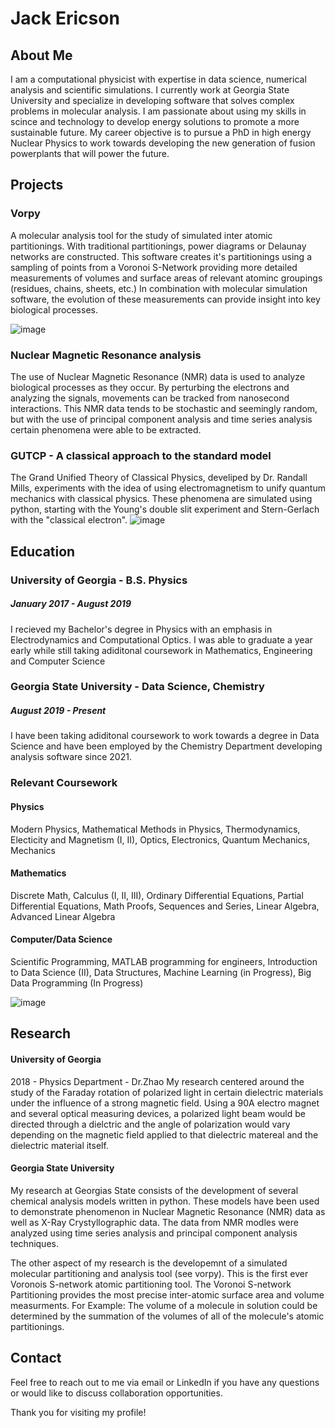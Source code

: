 # Jack Ericson

## About Me
I am a computational physicist with expertise in data science, numerical analysis and scientific simulations. I currently work at Georgia State University and specialize in developing software that solves complex problems in molecular analysis. I am passionate about using my skills in scince and technology to develop energy solutions to promote a more sustainable future. My career objective is to pursue a PhD in high energy Nuclear Physics to work towards developing the new generation of fusion powerplants that will power the future. 

## Projects
### Vorpy 
A molecular analysis tool for the study of simulated inter atomic partitionings. With traditional partitionings, power diagrams or Delaunay networks are constructed. This software creates it's partitionings using a sampling of points from a Voronoi S-Network providing more detailed measurements of volumes and surface areas of relevant atominc groupings (residues, chains, sheets, etc.) In combination with molecular simulation software, the evolution of these measurements can provide insight into key biological processes.

![image](https://user-images.githubusercontent.com/62311229/226782162-57c6240e-0f02-45b5-8fca-9f6503bb9c75.png)


### Nuclear Magnetic Resonance analysis
The use of Nuclear Magnetic Resonance (NMR) data is used to analyze biological processes as they occur. By perturbing the electrons and analyzing the signals, movements can be tracked from nanosecond interactions. This NMR data tends to be stochastic and seemingly random, but with the use of principal component analysis and time series analysis certain phenomena were able to be extracted.


### GUTCP - A classical approach to the standard model
The Grand Unified Theory of Classical Physics, develiped by Dr. Randall Mills, experiments with the idea of using electromagnetism to unify quantum mechanics with classical physics. These phenomena are simulated using python, starting with the Young's double slit experiment and Stern-Gerlach with the "classical electron". 
![image](https://user-images.githubusercontent.com/62311229/226783807-6721c37c-c77c-4f61-ab65-1f8594c7dada.png)

## Education
### University of Georgia - B.S. Physics
##### January 2017 - August 2019
I recieved my Bachelor's degree in Physics with an emphasis in Electrodynamics and Computational Optics. I was able to graduate a year early while still taking adiditonal coursework in Mathematics, Engineering and Computer Science 

### Georgia State University - Data Science, Chemistry
##### August 2019 - Present
I have been taking adiditonal coursework to work towards a degree in Data Science and have been employed by the Chemistry Department developing analysis software since 2021.  

### Relevant Coursework
#### Physics
Modern Physics, Mathematical Methods in Physics, Thermodynamics, Electicity and Magnetism (I, II), Optics, Electronics, Quantum Mechanics, Mechanics
#### Mathematics
Discrete Math, Calculus (I, II, III), Ordinary Differential Equations, Partial Differential Equations, Math Proofs, Sequences and Series, Linear Algebra, Advanced Linear Algebra
#### Computer/Data Science
Scientific Programming, MATLAB programming for engineers, Introduction to Data Science (II), Data Structures, Machine Learning (in Progress), Big Data Programming (In Progress)

![image](https://user-images.githubusercontent.com/62311229/226680603-21aaea4c-7648-417e-83ac-7c1ce6031d4f.png)

## Research
#### University of Georgia
2018 - Physics Department - Dr.Zhao
My research centered around the study of the Faraday rotation of polarized light in certain dielectric materials under the influence of a strong magnetic field. Using a 90A electro magnet and several optical measuring devices, a polarized light beam would be directed through a dielctric and the angle of polarization would vary depending on the magnetic field applied to that dielectric matereal and the dielectric material itself. 

#### Georgia State University
My research at Georgias State consists of the development of several chemical analysis models written in python. These models have been used to demonstrate phenomenon in Nuclear Magnetic Resonance (NMR) data as well as X-Ray Crystyllographic data. The data from NMR modles were analyzed using time series analysis and principal component analysis techniques. 

The other aspect of my research is the developemnt of a simulated molecular partitioning and analysis tool (see vorpy). This is the first ever Voronois S-network atomic partitioning tool. The Voronoi S-network Partitioning provides the most precise inter-atomic surface area and volume measurments. For Example: The volume of a molecule in solution could be determined by the summation of the volumes of all of the molecule's atomic partitionings. 


## Contact
Feel free to reach out to me via email or LinkedIn if you have any questions or would like to discuss collaboration opportunities.

Thank you for visiting my profile!
